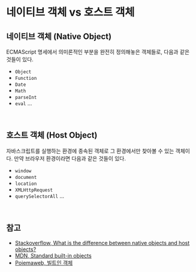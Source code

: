 # 네이티브 객체 vs 호스트 객체

## 네이티브 객체 (Native Object)

ECMAScript 명세에서 의미론적인 부분을 완전히 정의해놓은 객체들로, 다음과 같은 것들이 있다.

* `Object`
* `Function`
* `Date`
* `Math`
* `parseInt`
* `eval` ...

<br>

## 호스트 객체 (Host Object)

자바스크립트를 실행하는 환경에 종속된 객체로 그 환경에서만 찾아볼 수 있는 객체이다. 만약 브라우저 환경이라면 다음과 같은 것들이 있다.

* `window`
* `document`
* `location`
* `XMLHttpRequest`
* `querySelectorAll` ...

<br>

## 참고

* [Stackoverflow, What is the difference between native objects and host objects?](https://stackoverflow.com/questions/7614317/what-is-the-difference-between-native-objects-and-host-objects)
* [MDN, Standard built-in objects](https://developer.mozilla.org/en-US/docs/Web/JavaScript/Reference/Global_Objects)
* [Poiemaweb, 빌트인 객체](https://poiemaweb.com/js-built-in-object)